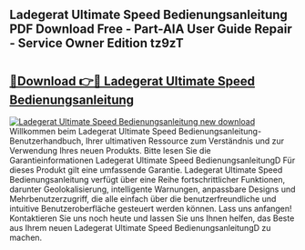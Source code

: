 ## Ladegerat Ultimate Speed Bedienungsanleitung PDF Download Free - Part-AIA User Guide Repair - Service Owner Edition tz9zT

# <h2><a href="http://df3k1bs.blite.top/?on=Ladegerat+Ultimate+Speed+Bedienungsanleitung">🔗Download 👉🔴 Ladegerat Ultimate Speed Bedienungsanleitung</a></h2>

[![Ladegerat Ultimate Speed Bedienungsanleitung new download](https://i.imgur.com/lujVjoI.png)](http://df3k1bs.blite.top/?on=Ladegerat+Ultimate+Speed+Bedienungsanleitung)
Willkommen beim Ladegerat Ultimate Speed Bedienungsanleitung-Benutzerhandbuch, Ihrer ultimativen Ressource zum Verständnis und zur Verwendung Ihres neuen Produkts. Bitte lesen Sie die Garantieinformationen Ladegerat Ultimate Speed BedienungsanleitungD Für dieses Produkt gilt eine umfassende Garantie. Ladegerat Ultimate Speed Bedienungsanleitung verfügt über eine Reihe fortschrittlicher Funktionen, darunter Geolokalisierung, intelligente Warnungen, anpassbare Designs und Mehrbenutzerzugriff, die alle einfach über die benutzerfreundliche und intuitive Benutzeroberfläche gesteuert werden können. Lass uns anfangen! Kontaktieren Sie uns noch heute und lassen Sie uns Ihnen helfen, das Beste aus Ihrem neuen Ladegerat Ultimate Speed BedienungsanleitungD zu machen.
